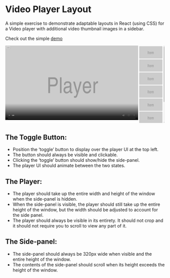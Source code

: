 # Video Player Layout

A simple exercise to demonstrate adaptable layouts in React (using CSS) for a Video player with additional video thumbnail images in a sidebar.

Check out the simple [demo](https://arizonatribe.github.io/video-player-layout)

![Demo screenshot](media/screenshot.png)

## The Toggle Button:

* Position the ‘toggle’ button to display over the player UI at the top left.
* The button should always be visible and clickable.
* Clicking the ‘toggle’ button should show/hide the side-panel.
* The player UI should animate between the two states.

## The Player:

* The player should take up the entire width and height of the window when the side-panel is hidden.
* When the side-panel is visible, the player should still take up the entire height of the window, but the width should be adjusted to account for the side panel.
* The player should always be visible in its entirety. It should not crop and it should not require you to scroll to view any part of it.

## The Side-panel:

* The side-panel should always be 320px wide when visible and the entire height of the window.
* The contents of the side-panel should scroll when its height exceeds the height of the window.
